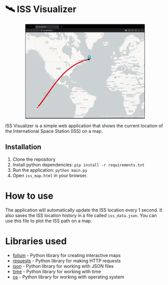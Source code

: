 # 🛰️ ISS Visualizer

<div style="">
<img src="https://github.com/asharahmed/iss/blob/main/ss.gif?raw=true" width="75%" style="display: block; margin-left: auto; margin-right: auto;"/>
</div>

ISS Visualizer is a simple web application that shows the current location of the International Space Station (ISS) on a map. 

## Installation

1. Clone the repository
2. Install python dependencies: `pip install -r requirements.txt`
3. Run the application: `python main.py`
4. Open `iss_map.html` in your browser.

# How to use

The application will automatically update the ISS location every 1 second. It also saves the ISS location history in a file called `iss_data.json`. You can use this file to plot the ISS path on a map.

# Libraries used

- [folium]() - Python library for creating interactive maps
- [requests]() - Python library for making HTTP requests
- [json]() - Python library for working with JSON files
- [time]() - Python library for working with time
- [os]() - Python library for working with operating system

